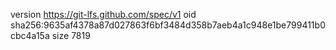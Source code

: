 version https://git-lfs.github.com/spec/v1
oid sha256:9635af4378a87d027863f6bf3484d358b7aeb4a1c948e1be799411b0cbc4a15a
size 7819
